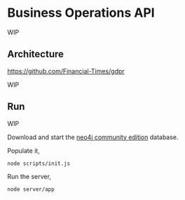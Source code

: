 # Business Operations API

WIP

## Architecture

https://github.com/Financial-Times/gdpr

WIP

## Run

WIP

Download and start the [neo4j community edition](https://neo4j.com/download/) database.


Populate it,

```
node scripts/init.js
```

Run the server,

```
node server/app
```
